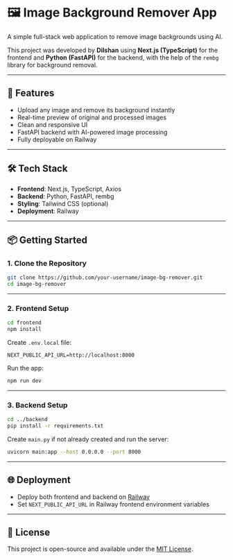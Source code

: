 # 🖼️ Image Background Remover App

A simple full-stack web application to remove image backgrounds using AI.

This project was developed by **Dilshan** using **Next.js (TypeScript)** for the frontend and **Python (FastAPI)** for the backend, with the help of the `rembg` library for background removal.

---

## 🚀 Features

- Upload any image and remove its background instantly
- Real-time preview of original and processed images
- Clean and responsive UI
- FastAPI backend with AI-powered image processing
- Fully deployable on Railway

---

## 🛠️ Tech Stack

- **Frontend**: Next.js, TypeScript, Axios
- **Backend**: Python, FastAPI, rembg
- **Styling**: Tailwind CSS (optional)
- **Deployment**: Railway

---

## 📦 Getting Started

### 1. Clone the Repository

```bash
git clone https://github.com/your-username/image-bg-remover.git
cd image-bg-remover
```

---

### 2. Frontend Setup

```bash
cd frontend
npm install
```

Create `.env.local` file:

```env
NEXT_PUBLIC_API_URL=http://localhost:8000
```

Run the app:

```bash
npm run dev
```

---

### 3. Backend Setup

```bash
cd ../backend
pip install -r requirements.txt
```

Create `main.py` if not already created and run the server:

```bash
uvicorn main:app --host 0.0.0.0 --port 8000
```

---

## 🌐 Deployment

- Deploy both frontend and backend on [Railway](https://railway.app)
- Set `NEXT_PUBLIC_API_URL` in Railway frontend environment variables

---

## 📄 License

This project is open-source and available under the [MIT License](LICENSE).
